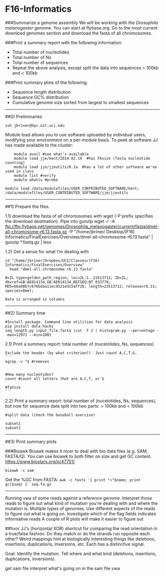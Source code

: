 # F16-Informatics

###Summarize a genome assembly
We will be working with the *Drosophila melanogaster* genome. You can start at flybase.org. Go to the most current download genomes section and download the fasta of all chromosomes.

###Print a summary report with the following information:

+ Total number of nucleotides
+ Total number of Ns
+ Total number of sequences
+ Repeat the above analysis, except split the data into sequences > 100kb and < 100kb

###Print summary plots of the following:

+ Sequence length distribution
+ Sequence GC% distribution
+ Cumulative genome size sorted from largest to smallest sequences



-------------------------------------------------

##0) Preliminaries

`ssh jbriner@hpc.oit.uci.edu`

Module load allows you to use software uploaded by individual users, modifying your environment on a per-module basis. 
To peek at software JJ has made available to the cluster:

```
	module avail #see what's available
	module load jje/kent/2014.02.19  #has FAsize (fasta nucleotide counting)
	module load jje/jjeutils/0.1a  #has a lot of other software we've used in class
	module list #verify
	module whatis #probe
```

`module load /data/modulefiles/USER_CONTRIBUTED_SOFTWARE/kent; /data/modulefiles/USER_CONTRIBUTED_SOFTWARE/jje/jjeutils`









----------------------------------------------------------

##1) Prepare the files.

1.1) download the fasta of all chromosomes with wget (-P prefix specifies the download destination). Pipe into gunzip
	wget -r -A ftp://ftp.flybase.net/genomes/Drosophila_melanogaster/current/fasta/dmel-all-chromosome-r6.13.fasta.gz -P "/home/jbriner/	Desktop/(F16) Informatics/FinalExercises/Overview/dmel-all-chromosome-r6.13.fasta" | gunzip  *.fastq.gz | less


1.2) Get a sense for what I'm dealing with
	
  ```
  cd "/home/jbriner/Dropbox/UCI/Classes/(F16) Informatics/FinalExercises/Overview" 
	head "dmel-all-chromosome-r6.13.fasta"
  ```
	
  `#>2L type=golden_path_region; loc=2L:1..23513712; ID=2L; dbxref=GB:AE014134,GB:AE014134,REFSEQ:NT_033779; 		MD5=b6a98b7c676bdaa11ec9521ed15aff2b; length=23513712; release=r6.13; species=Dmel;`
	
	Data is arranged in columns


------------------------------------------------------------------------


##2) Summary time

	#Install package. Command line utilities for data analysis
	pip install data_hacks
	seq_length.py input_file.fasta |cut -f 2 | histogram.py --percentage --max=12972 --min=1001


2.1) Print a summary report: total number of (nucelotides, Ns, sequences)

	Exclude the header (by what criterion?). Just count A,C,T,G.
	```
	egrep -v ^$ #removes


	#How many nucleotides?
	count #count all letters that are A,C,T, or G

	#faSize 
	```



2.2) Print a summary report: total number of (nucelotides, Ns, sequences), but now for sequence data split into two parts: > 100kb and < 100kb

	#split data (check the baseball exercise)

	subset1
	subset2



----------------------------------------------------------------------

##3) Print summary plots

###Bioawk 
Bioawk makes it nicer to deal with bio data files (e.g. SAM, FASTA/Q). You can use bioawk to both filter on size and get GC content. 
https://www.biostars.org/p/47751/

`bioawk -c sam`

Get the %GC from FASTA:
`awk -c fastx '{ print ">"$name; print gc($seq) }' seq.fa.gz`



----------------------------------------------------------------------


Running vwa of some reads against a reference genome. Interpret those reads to figure out what kind of mutation you're dealing with and where the mutation is. 
Multiple types of genomes.
Use different aspects of the reads to figure out what is going on.
Investigate which of the flag fields indicates informative reads
A couple of R plots will make it easier to figure out


##hxor 
JJ's (horizontal XOR) shortcut for comparing the read orientation in a true/false fashion. Do they match or do the strands run opposite each other? Weird mappings hint at biologically interesting things like deletions, insertions, duplications, inversions, etc. Each has a distinctive signal.


Goal: Identify the mutation. Tell where and what kind (deletions, insertions, duplications, inversions). 

get sam file
interpret what's going on in the sam file
vwa

